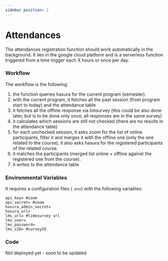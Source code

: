 ```yaml
---
sidebar_position: 2
---
```


# Attendances

The attendances registration function should work automatically in the background. It lies in the google cloud platform and is a serverless function triggered from a time trigger each X hours or once per day.

### Workflow

The workflow is the following:

1. the function queries hasura for the current program (semester).
2. with the current program, it fetches all the past session (from program start to today) and the attendance table
3. it fetches all the offline response via limsurvey (this could be also done later, but is to be done only once, all responses are in the same survey)
4. it calculates which sessions are still not checked (there are no results in the attendance table)
5. for each unchecked session, it asks zoom for the list of online participants, filter it and merges it with the offline one (only the one related to the course); it also asks hasura for the registered participants of the related course.
6. it matches the participants (merged list online + offline against the registered one from the course).
7. it writes to the attendance table

### Environmental Variables

It requires a configuration files (`.env`) with the following variables:

```
api_key= #zoom
api_secret= #zoom
hasura_admin_secret=
hasura_url=
lms_url= #limesurvey url
lms_user=
lms_password=
lms_sID= #surveyID
```

### Code

Not deployed yet - soon to be updated
